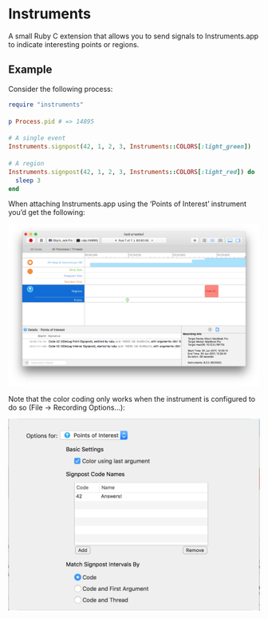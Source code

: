 # Instruments

A small Ruby C extension that allows you to send signals to Instruments.app to indicate interesting points or regions.

## Example

Consider the following process:

```ruby
require "instruments"

p Process.pid # => 14895

# A single event
Instruments.signpost(42, 1, 2, 3, Instruments::COLORS[:light_green])

# A region
Instruments.signpost(42, 1, 2, 3, Instruments::COLORS[:light_red]) do
  sleep 3
end
```

When attaching Instruments.app using the ‘Points of Interest’ instrument you’d get the following:

![](images/example.png)

Note that the color coding only works when the instrument is configured to do so (File -> Recording Options…):

![](images/recording-options.png)
